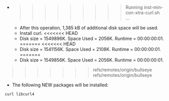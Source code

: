 * >>>>>>>>> Running inst-min-con-xtra-curl.sh ...
  * After this operation, 1,385 kB of additional disk space will be used.
  * Install curl.
<<<<<<< HEAD
  * Disk size = 1549896K. Space Used = 2056K. Runtime = 00:00:00:01.
=======
<<<<<<< HEAD
  * Disk size = 1541156K. Space Used = 2108K. Runtime = 00:00:00:01.
=======
  * Disk size = 1549856K. Space Used = 2056K. Runtime = 00:00:00:01.
>>>>>>> refs/remotes/origin/bullseye
>>>>>>> refs/remotes/origin/bullseye
  * The following NEW packages will be installed:
  ```bash
curl libcurl4
  ```
